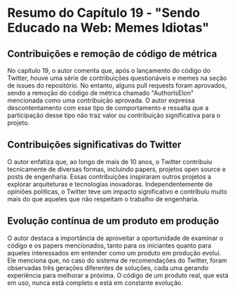 # Resumo do Capítulo 19 - "Sendo Educado na Web: Memes Idiotas"

## Contribuições e remoção de código de métrica
No capítulo 19, o autor comenta que, após o lançamento do código do Twitter, houve uma série de contribuições questionáveis e memes na seção de issues do repositório. No entanto, alguns pull requests foram aprovados, sendo a remoção do código de métrica chamado "AuthorIsElon" mencionada como uma contribuição aprovada. O autor expressa descontentamento com esse tipo de comportamento e ressalta que a participação desse tipo não traz valor ou contribuição significativa para o projeto.

## Contribuições significativas do Twitter
O autor enfatiza que, ao longo de mais de 10 anos, o Twitter contribuiu tecnicamente de diversas formas, incluindo papers, projetos open source e posts de engenharia. Essas contribuições inspiraram outros projetos a explorar arquiteturas e tecnologias inovadoras. Independentemente de opiniões políticas, o Twitter teve um impacto significativo e contribuiu muito mais do que aqueles que não respeitam o trabalho de engenharia.

## Evolução contínua de um produto em produção
O autor destaca a importância de aproveitar a oportunidade de examinar o código e os papers mencionados, tanto para os iniciantes quanto para aqueles interessados em entender como um produto em produção evolui. Ele menciona que, no caso do sistema de recomendações do Twitter, foram observadas três gerações diferentes de soluções, cada uma gerando experiência para melhorar a próxima. O código de um produto real, que está em uso, nunca está completo e está em constante evolução.